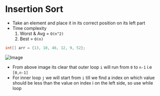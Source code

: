 # Insertion Sort

- Take an element and place it in its correct position on its left part
- Time complexity
  1. Worst & Avg = `O(n^2)`
  2. Best = `O(n)`

```java
int[] arr = {13, 10, 46, 12, 9, 52};
```

![Image](https://github.com/ssm0801/DSA-using-Java/blob/master/Sorting/Insertion/insertion.jpg)

- From above image its clear that outer loop `i` will run from `0` to `n-1` i.e `[0,n-1]`
- For inner loop `j` we will start from `i` till we find a index on which value should be less than the value on index i on the left side, so use while loop
